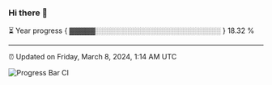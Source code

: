 ### Hi there 👋

⏳ Year progress { ▓▓▓▓▓░░░░░░░░░░░░░░░░░░░░░░░░░ } 18.32 %

---

⏰ Updated on Friday, March 8, 2024, 1:14 AM UTC

![Progress Bar CI](https://github.com/arthurbuhl/arthurbuhl/workflows/Progress%20Bar%20CI/badge.svg)
